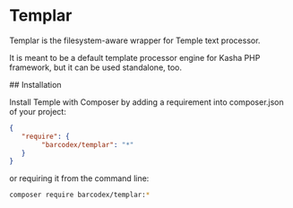 # Templar

Templar is the filesystem-aware wrapper for Temple text processor.

It is meant to be a default template processor engine for Kasha PHP framework, but it can be used standalone, too.

## Installation

Install Temple with Composer by adding a requirement into composer.json of your project:

```json
{
   "require": {
        "barcodex/templar": "*"
   }
}
```

or requiring it from the command line:

```bash
composer require barcodex/templar:*
```

